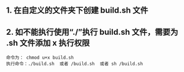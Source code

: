 ## 1. 在自定义的文件夹下创建 build.sh 文件

## 2. 如不能执行使用“./”执行 build.sh 文件，需要为 .sh 文件添加 x 执行权限
    命令为： chmod u+x build.sh
    执行命令：./build.sh  或者 /build.sh  或者 sh /build.sh